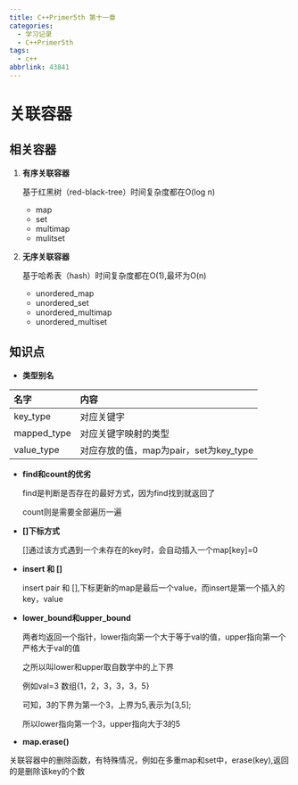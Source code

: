 ```yaml
---
title: C++Primer5th 第十一章
categories:
  - 学习记录
  - C++Primer5th
tags:
  - c++
abbrlink: 43841
---
```


# 关联容器

## 相关容器

1. **有序关联容器**

   基于红黑树（red-black-tree）时间复杂度都在O(log n)

   * map
   * set
   * multimap
   * mulitset

2. **无序关联容器**

   基于哈希表（hash）时间复杂度都在O(1),最坏为O(n)

   * unordered_map
   * unordered_set
   * unordered_multimap
   * unordered_multiset

## 知识点

* **类型别名**

| 名字        | 内容                                   |
| :---------- | :------------------------------------- |
| key_type    | 对应关键字                             |
| mapped_type | 对应关键字映射的类型                   |
| value_type  | 对应存放的值，map为pair，set为key_type |



* **find和count的优劣**

  find是判断是否存在的最好方式，因为find找到就返回了

  count则是需要全部遍历一遍

  

* **[]下标方式**

  []通过该方式遇到一个未存在的key时，会自动插入一个map[key]=0

  

* **insert 和 []**

  insert pair 和 [],下标更新的map是最后一个value，而insert是第一个插入的key，value

  

* **lower_bound和upper_bound**

  两者均返回一个指针，lower指向第一个大于等于val的值，upper指向第一个严格大于val的值

  之所以叫lower和upper取自数学中的上下界

  例如val=3 数组{1，2，3，3，3，5}

  可知，3的下界为第一个3，上界为5,表示为[3,5];

  所以lower指向第一个3，upper指向大于3的5

  

*  **map.erase()**

  关联容器中的删除函数，有特殊情况，例如在多重map和set中，erase(key),返回的是删除该key的个数

## 

